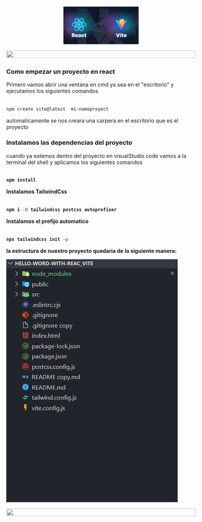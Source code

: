 <p align="center">
  <a href="https://github.com/BrandonGS22b/Front/blob/main/reacttutorial/react.png" target="blank"><img src="https://github.com/BrandonGS22b/Front/blob/main/reacttutorial/react.png" width="200" alt="React Logo" /></a>
</p>


<img src="https://i.imgur.com/dBaSKWF.gif" height="20" width="100%"><!-- se agrega estilo css line en rgb-->

<h3>Como empezar un proyecto en react</h3>
<a>Primero vamos abrir una ventana en cmd ya sea en el "escritorio" y ejecutamos los siguientes comandos</a>

```bash

npm create vite@latest  mi-nameproyect

```
<a>automaticamente se nos creara una carpera en el escritorio que es el proyecto </a>


<h3>Instalamos las dependencias del proyecto</h3>
<a>cuando ya estemos dentro del proyecto en visualStudio code vamos a la terminal del shell y aplicamos los siguientes comandos </a>
<b>

```bash

npm install

```
<a>Instalamos TailwindCss</a>

```bash

npm i -D tailwindcss postcss autoprefixer

```

<a>Instalamos el prefijo automatico</a>

```bash

npx tailwindcss init -p

```
<a>la estructura de nuestro proyecto quedaria de la siguiente manera:</a>

![image](https://github.com/BrandonGS22b/Front/blob/main/reacttutorial/estructura.png)


<img src="https://i.imgur.com/dBaSKWF.gif" height="20" width="100%"><!-- se agrega estilo css line en rgb-->


















